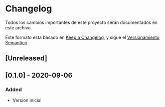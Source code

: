 # Changelog
Todos los cambios importantes de este proyecto serán documentados en este archivo.

Este formato esta basado en [Keep a Changelog](https://keepachangelog.com/es-ES/1.0.0/), y sigue el [Versionamiento Semantico](https://semver.org/lang/es/).

## [Unreleased]

## [0.1.0] - 2020-09-06
### Added
- Version inicial
